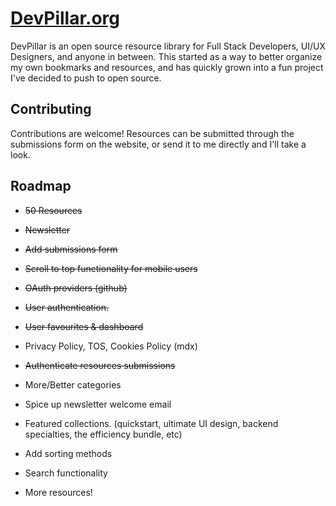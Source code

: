 # [DevPillar.org](https://devpillar.org)

DevPillar is an open source resource library for Full Stack Developers, UI/UX Designers, and anyone in between. This started as a way to better organize my own bookmarks and resources, and has quickly grown into a fun project I've decided to push to open source.

## Contributing

Contributions are welcome! Resources can be submitted through the submissions form on the website, or send it to me directly and I'll take a look.

## Roadmap

- ~~50 Resources~~

- ~~Newsletter~~

- ~~Add submissions form~~

- ~~Scroll to top functionality for mobile users~~

- ~~OAuth providers (github)~~

- ~~User authentication.~~

- ~~User favourites & dashboard~~

- Privacy Policy, TOS, Cookies Policy (mdx)

- ~~Authenticate resources submissions~~

- More/Better categories

- Spice up newsletter welcome email

- Featured collections. (quickstart, ultimate UI design, backend specialties, the efficiency bundle, etc)

- Add sorting methods

- Search functionality

- More resources!
